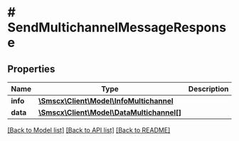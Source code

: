 # # SendMultichannelMessageResponse

## Properties

Name | Type | Description | Notes
------------ | ------------- | ------------- | -------------
**info** | [**\Smscx\Client\Model\InfoMultichannel**](InfoMultichannel.md) |  |
**data** | [**\Smscx\Client\Model\DataMultichannel[]**](DataMultichannel.md) |  |

[[Back to Model list]](../../README.md#models) [[Back to API list]](../../README.md#endpoints) [[Back to README]](../../README.md)
